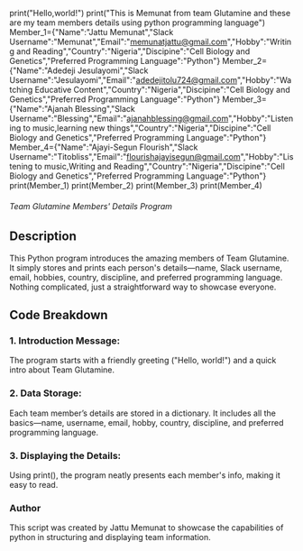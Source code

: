 print("Hello,world!")
print("This is Memunat from team Glutamine and these are my team members details using python programming language")
Member_1={"Name":"Jattu Memunat","Slack Username":"Memunat","Email":"memunatjattu@gmail.com","Hobby":"Writing and Reading","Country":"Nigeria","Discipine":"Cell Biology and Genetics","Preferred Programming Language":"Python"}
Member_2={"Name":"Adedeji Jesulayomi","Slack Username":"Jesulayomi","Email":"adedejitolu724@gmail.com","Hobby":"Watching Educative Content","Country":"Nigeria","Discipine":"Cell Biology and Genetics","Preferred Programming Language":"Python"}
Member_3={"Name":"Ajanah Blessing","Slack Username":"Blessing","Email":"ajanahblessing@gmail.com","Hobby":"Listening to music,learning new things","Country":"Nigeria","Discipine":"Cell Biology and Genetics","Preferred Programming Language":"Python"}
Member_4={"Name":"Ajayi-Segun Flourish","Slack Username":"Titobliss","Email":"flourishajayisegun@gmail.com","Hobby":"Listening to music,Writing and Reading","Country":"Nigeria","Discipine":"Cell Biology and Genetics","Preferred Programming Language":"Python"}
print(Member_1)
print(Member_2)
print(Member_3)
print(Member_4)

###### Team Glutamine Members' Details Program
## Description

This Python program introduces the amazing members of Team Glutamine. It simply stores and prints each person's details—name, Slack username, email, hobbies, country, discipline, and preferred programming language. Nothing complicated, just a straightforward way to showcase everyone.

## Code Breakdown

### 1. Introduction Message:
The program starts with a friendly greeting ("Hello, world!") and a quick intro about Team Glutamine.

### 2. Data Storage:
Each team member’s details are stored in a dictionary. It includes all the basics—name, username, email, hobby, country, discipline, and preferred programming language.

### 3. Displaying the Details:
Using print(), the program neatly presents each member's info, making it easy to read.

### Author
This script was created by Jattu Memunat to showcase the capabilities of python in structuring and displaying team information.
